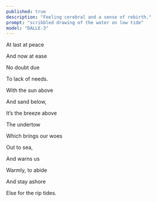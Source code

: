 ```yaml
---
published: true
description: "Feeling cerebral and a sense of rebirth."
prompt: "scribbled drawing of the water on low tide"
model: "DALLE-3"
---
```


At last at peace

And now at ease

No doubt due 

To lack of needs.


With the sun above 

And sand below,

It’s the breeze above

The undertow

Which brings our woes

Out to sea, 

And warns us 

Warmly, to abide

And stay ashore

Else for the rip tides.